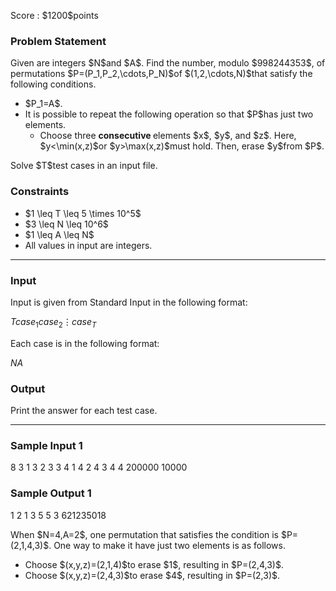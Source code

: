 
<div>

<span>

<span>

<p>
Score : $1200$points
</p>

<div>

<section>

### **Problem Statement**

<p>
Given are integers $N$and $A$.
Find the number, modulo $998244353$, of permutations $P=(P_1,P_2,\cdots,P_N)$of $(1,2,\cdots,N)$that satisfy the following conditions.
</p>

<ul>

<li>
$P_1=A$.
</li>

<li>
It is possible to repeat the following operation so that $P$has just two elements.
<ul>

<li>
Choose three 
<strong>
consecutive
</strong>
elements $x$, $y$, and $z$.
Here, $y<\min(x,z)$or $y>\max(x,z)$must hold.
Then, erase $y$from $P$.
</li>

</ul>

</li>

</ul>

<p>
Solve $T$test cases in an input file.
</p>

</section>

</div>

<div>

<section>

### **Constraints**

<ul>

<li>
$1 \leq T \leq 5 \times 10^5$
</li>

<li>
$3 \leq N \leq 10^6$
</li>

<li>
$1 \leq A \leq N$
</li>

<li>
All values in input are integers.
</li>

</ul>

</section>

</div>

---

<div>

<div>

<section>

### **Input**

<p>
Input is given from Standard Input in the following format:
</p>

<div>

$T$$case_1$$case_2$$\vdots$$case_T$
</div>

<p>
Each case is in the following format:
</p>

<div>

$N$$A$
</div>

</section>

</div>

<div>

<section>

### **Output**

<p>
Print the answer for each test case.
</p>

</section>

</div>

</div>

---

<div>

<section>

### **Sample Input 1**

<div>

8
3 1
3 2
3 3
4 1
4 2
4 3
4 4
200000 10000

</div>

</section>

</div>

<div>

<section>

### **Sample Output 1**

<div>

1
2
1
3
5
5
3
621235018

</div>

<p>
When $N=4,A=2$, one permutation that satisfies the condition is $P=(2,1,4,3)$.
One way to make it have just two elements is as follows.
</p>

<ul>

<li>
Choose $(x,y,z)=(2,1,4)$to erase $1$, resulting in $P=(2,4,3)$.
</li>

<li>
Choose $(x,y,z)=(2,4,3)$to erase $4$, resulting in $P=(2,3)$.
</li>

</ul>

</section>

</div>

</span>

</span>

</div>
